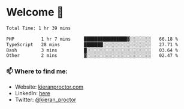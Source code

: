 # Welcome 🦘

<!--START_SECTION:waka-->

```txt
Total Time: 1 hr 39 mins

PHP          1 hr 7 mins     ████████████████▓░░░░░░░░   66.18 %
TypeScript   28 mins         ███████░░░░░░░░░░░░░░░░░░   27.71 %
Bash         3 mins          █░░░░░░░░░░░░░░░░░░░░░░░░   03.64 %
Other        2 mins          ▓░░░░░░░░░░░░░░░░░░░░░░░░   02.47 %
```

<!--END_SECTION:waka-->

### 📫 Where to find me:

-   Website: [kieranproctor.com](https://kieranproctor.com/)
-   LinkedIn: [here](https://www.linkedin.com/in/kieran-proctor-086b5a159/)
-   Twitter: [@kieran_proctor](https://twitter.com/kieran_proctor)
